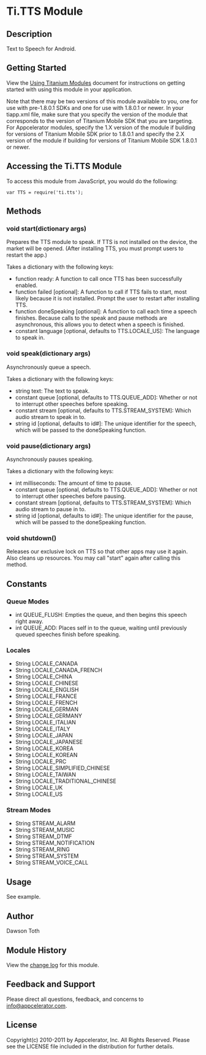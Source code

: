 # Ti.TTS Module

## Description

Text to Speech for Android.

## Getting Started

View the [Using Titanium Modules](https://wiki.appcelerator.org/display/tis/Using+Titanium+Modules) document for instructions on getting
started with using this module in your application.

Note that there may be two versions of this module available to you, one for use with pre-1.8.0.1 SDKs and one for use with 1.8.0.1 or newer.
In your tiapp.xml file, make sure that you specify the version of the module that corresponds to the version of Titanium Mobile SDK that you are targeting.
For Appcelerator modules, specify the 1.X version of the module if building for versions of Titanium Mobile SDK prior to 1.8.0.1 and specify the 2.X version of the module if
building for versions of Titanium Mobile SDK 1.8.0.1 or newer.

## Accessing the Ti.TTS Module

To access this module from JavaScript, you would do the following:

	var TTS = require('ti.tts');


## Methods

### void start(dictionary args)

Prepares the TTS module to speak. If TTS is not installed on the device, the market will be opened. (After installing
TTS, you must prompt users to restart the app.)

Takes a dictionary with the following keys:

- function ready: A function to call once TTS has been successfully enabled.
- function failed [optional]: A function to call if TTS fails to start, most likely because it is not installed. Prompt the user to restart after installing TTS.
- function doneSpeaking [optional]: A function to call each time a speech finishes. Because calls to the speak and pause methods are asynchronous, this allows you to detect when a speech is finished.
- constant language [optional, defaults to TTS.LOCALE_US]: The language to speak in.

### void speak(dictionary args)

Asynchronously queue a speech.

Takes a dictionary with the following keys:

- string text: The text to speak.
- constant queue [optional, defaults to TTS.QUEUE_ADD]: Whether or not to interrupt other speeches before speaking.
- constant stream [optional, defaults to TTS.STREAM_SYSTEM]: Which audio stream to speak in to.
- string id [optional, defaults to id#]: The unique identifier for the speech, which will be passed to the doneSpeaking function.

### void pause(dictionary args)

Asynchronously pauses speaking.

Takes a dictionary with the following keys:

- int milliseconds: The amount of time to pause.
- constant queue [optional, defaults to TTS.QUEUE_ADD]: Whether or not to interrupt other speeches before pausing.
- constant stream [optional, defaults to TTS.STREAM_SYSTEM]: Which audio stream to pause in to.
- string id [optional, defaults to id#]: The unique identifier for the pause, which will be passed to the doneSpeaking function.

### void shutdown()
 
Releases our exclusive lock on TTS so that other apps may use it again. Also cleans up resources. You may call "start" again after calling this method.


## Constants

### Queue Modes

- int QUEUE_FLUSH: Empties the queue, and then begins this speech right away.
- int QUEUE_ADD: Places self in to the queue, waiting until previously queued speeches finish before speaking.

### Locales

- String LOCALE_CANADA
- String LOCALE_CANADA_FRENCH 
- String LOCALE_CHINA
- String LOCALE_CHINESE
- String LOCALE_ENGLISH
- String LOCALE_FRANCE
- String LOCALE_FRENCH
- String LOCALE_GERMAN
- String LOCALE_GERMANY
- String LOCALE_ITALIAN
- String LOCALE_ITALY
- String LOCALE_JAPAN
- String LOCALE_JAPANESE
- String LOCALE_KOREA
- String LOCALE_KOREAN
- String LOCALE_PRC
- String LOCALE_SIMPLIFIED_CHINESE
- String LOCALE_TAIWAN
- String LOCALE_TRADITIONAL_CHINESE
- String LOCALE_UK
- String LOCALE_US

### Stream Modes

- String STREAM_ALARM
- String STREAM_MUSIC
- String STREAM_DTMF
- String STREAM_NOTIFICATION
- String STREAM_RING
- String STREAM_SYSTEM
- String STREAM_VOICE_CALL


## Usage
See example.


## Author
Dawson Toth

## Module History

View the [change log](changelog.html) for this module.

## Feedback and Support
Please direct all questions, feedback, and concerns to [info@appcelerator.com](mailto:info@appcelerator.com?subject=Android%20TTS%20Module).

## License
Copyright(c) 2010-2011 by Appcelerator, Inc. All Rights Reserved. Please see the LICENSE file included in the distribution for further details.